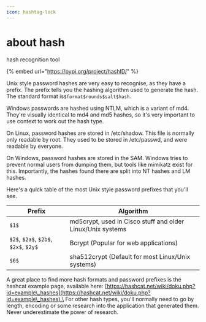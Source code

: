 ```yaml
---
icon: hashtag-lock
---
```


# about hash

hash recognition tool

{% embed url="https://pypi.org/project/hashID/" %}

Unix style password hashes are very easy to recognise, as they have a prefix. The prefix tells you the hashing algorithm used to generate the hash. The standard format is`$format$rounds$salt$hash`.

Windows passwords are hashed using NTLM, which is a variant of md4. They're visually identical to md4 and md5 hashes, so it's very important to use context to work out the hash type.

On Linux, password hashes are stored in /etc/shadow. This file is normally only readable by root. They used to be stored in /etc/passwd, and were readable by everyone.

On Windows, password hashes are stored in the SAM. Windows tries to prevent normal users from dumping them, but tools like mimikatz exist for this. Importantly, the hashes found there are split into NT hashes and LM hashes.

Here's a quick table of the most Unix style password prefixes that you'll see.

| Prefix                                | Algorithm                                                  |
| ------------------------------------- | ---------------------------------------------------------- |
| `$1$`                                 | md5crypt, used in Cisco stuff and older Linux/Unix systems |
| `$2$`, `$2a$`, `$2b$`, `$2x$`, `$2y$` | Bcrypt (Popular for web applications)                      |
| `$6$`                                 | sha512crypt (Default for most Linux/Unix systems)          |

A great place to find more hash formats and password prefixes is the hashcat example page, available here: [https://hashcat.net/wiki/doku.php?id=example\_hashes](https://hashcat.net/wiki/doku.php?id=example\_hashes).\
For other hash types, you'll normally need to go by length, encoding or some research into the application that generated them. Never underestimate the power of research.
